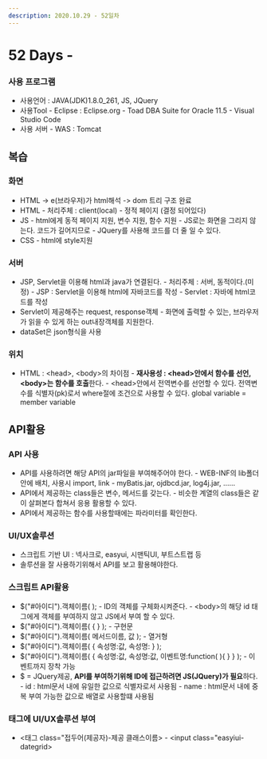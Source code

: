 ```yaml
---
description: 2020.10.29 - 52일차
---
```


# 52 Days -

### 사용 프로그램

* 사용언어 : JAVA\(JDK\)1.8.0\_261, JS, JQuery
* 사용Tool  - Eclipse : Eclipse.org - Toad DBA Suite for Oracle 11.5 - Visual Studio Code
* 사용 서버 - WAS : Tomcat

## 복습

### 화면

* HTML -&gt; e\(브라우저\)가 html해석 -&gt; dom 트리 구조 완료
* HTML - 처리주체 : client\(local\) - 정적 페이지 \(결정 되어있다\)
* JS -  html에게 동적 페이지 지원, 변수 지원, 함수 지원 - JS로는 화면을 그리지 않는다. 코드가 길어지므로 - JQuery를 사용해 코드를 더 줄 일 수 있다.
* CSS - html에 style지원

### 서버

* JSP, Servlet을 이용해 html과 java가 연결된다. - 처리주체 : 서버, 동적이다.\(미정\) - JSP : Servlet을 이용해 html에 자바코드를 작성 - Servlet : 자바에 html코드를 작성
* Servlet이 제공해주는 request, response객체 - 화면에 출력할 수 있는, 브라우저가 읽을 수 있게 하는 out내장객체를 지원한다.
* dataSet은 json형식을 사용

### 위치

* HTML : &lt;head&gt;, &lt;body&gt;의 차이점 - **재사용성 : &lt;head&gt;안에서 함수를 선언, &lt;body&gt;는 함수를 호출**한다. - &lt;head&gt;안에서 전역변수를 선언할 수 있다.   전역변수를 식별자\(pk\)로서 where절에 조건으로 사용할 수 있다.   global variable = member variable

## API활용

### API 사용

* API를 사용하려면 해당 API의 jar파일을 부여해주어야 한다. - WEB-INF의 lib폴더 안에 배치, 사용시 import, link - myBatis.jar, ojdbcd.jar, log4j.jar, ......
* API에서 제공하는 class들은 변수, 메서드를 갖는다. - 비슷한 계열의 class들은 같이 살펴본다 합쳐서 응용 활용할 수 있다.
* API에서 제공하는 함수를 사용할때에는 파라미터를 확인한다.

### UI/UX솔루션

* 스크립트 기반 UI : 넥사크로, easyui, 시맨틱UI, 부트스트랩 등
* 솔루션을 잘 사용하기위해서 API를 보고 활용해야한다.

### 스크립트 API활용

* $\("\#아이디"\).객체이름\( \); - ID의 객체를 구체화시켜준다. - &lt;body&gt;의 해당 id 태그에게 객체를 부여하지 않고 JS에서 부여 할 수 있다.
* $\("\#아이디"\).객체이름\( { } \); - 구현문 
* $\("\#아이디"\).객체이름\( 메서드이름, 값 \); - 열거형
* $\("\#아이디"\).객체이름\( { 속성명:값, 속성명: } \);
* $\("\#아이디"\).객체이름\( { 속성명:값, 속성명:값, 이벤트명:function\( \){ } } \);  - 이벤트까지 장착 가능
* $ = JQuery제공, **API를 부여하기위해 ID에 접근하려면 JS\(JQuery\)가 필요**하다. - id : html문서 내에 유일한 값으로 식별자로서 사용됨 - name : html문서 내에 중복 부여 가능한 값으로 배열로 사용할떄 사용됨

### 태그에 UI/UX솔루션 부여

* &lt;태그 class="접두어\(제공자\)-제공 클래스이름&gt; - &lt;input class="easyiui-dategrid&gt;

